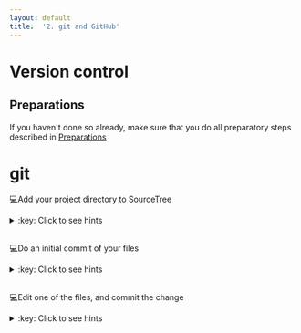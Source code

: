 ```yaml
---
layout: default
title:  '2. git and GitHub'
---
```


# <a name="begin"></a> Version control

## Preparations
If you haven't done so already, make sure that you do all preparatory steps described in [Preparations]({{site.url}}/preparations.html)
<br />

# git
:computer:Add your project directory to SourceTree
<details>
<summary>:key: Click to see hints</summary>
<p>
> - New -> Add existing local repository
> - Select your folder
> - Destination path: path to your directory (should be correct)
> - Name: directory name (or what you want)
> - Type: Git
> - Leave 'Also create remote repository' **unchecked**
</p>
</details>  
<br />

:computer:Do an initial commit of your files
<details>
<summary>:key: Click to see hints</summary>
- Open your project repository in SourceTree
- Select the files listed under 'Unstaged files'
- Type an short and informative message in the commit message text field at the bottom, e.g. `Initial commit`
- Hit commit button
- (Expand the Branches tab on the left, and select the master branch to see what was committed)
</details>  
<br />

:computer:Edit one of the files, and commit the change
<details>
<summary>:key: Click to see hints</summary>
- Select the changed file listed under 'Unstaged files', and view the changes that has been made
- Type an short and informative message in the commit message text field at the bottom, e.g. `Added more information about this or that`
- Hit commit button
- (Expand the Branches tab on the left, and select the master branch to see what was committed)
</details>  
<br />
